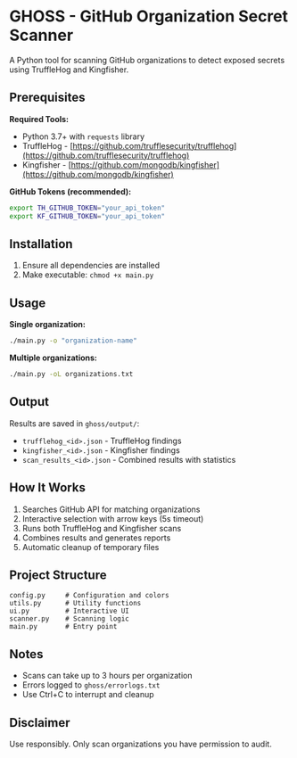 # GHOSS - GitHub Organization Secret Scanner

A Python tool for scanning GitHub organizations to detect exposed secrets using TruffleHog and Kingfisher.

## Prerequisites

**Required Tools:**

-   Python 3.7+ with `requests` library
-   TruffleHog - [https://github.com/trufflesecurity/trufflehog](https://github.com/trufflesecurity/trufflehog)
-   Kingfisher - [https://github.com/mongodb/kingfisher](https://github.com/mongodb/kingfisher)

**GitHub Tokens (recommended):**

```bash
export TH_GITHUB_TOKEN="your_api_token"
export KF_GITHUB_TOKEN="your_api_token"
```

## Installation

1. Ensure all dependencies are installed
2. Make executable: `chmod +x main.py`

## Usage

**Single organization:**

```bash
./main.py -o "organization-name"
```

**Multiple organizations:**

```bash
./main.py -oL organizations.txt
```

## Output

Results are saved in `ghoss/output/`:

-   `trufflehog_<id>.json` - TruffleHog findings
-   `kingfisher_<id>.json` - Kingfisher findings
-   `scan_results_<id>.json` - Combined results with statistics

## How It Works

1. Searches GitHub API for matching organizations
2. Interactive selection with arrow keys (5s timeout)
3. Runs both TruffleHog and Kingfisher scans
4. Combines results and generates reports
5. Automatic cleanup of temporary files

## Project Structure

```
config.py     # Configuration and colors
utils.py      # Utility functions
ui.py         # Interactive UI
scanner.py    # Scanning logic
main.py       # Entry point
```

## Notes

-   Scans can take up to 3 hours per organization
-   Errors logged to `ghoss/errorlogs.txt`
-   Use Ctrl+C to interrupt and cleanup

## Disclaimer

Use responsibly. Only scan organizations you have permission to audit.
